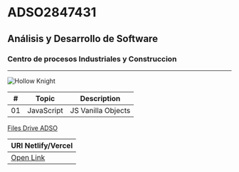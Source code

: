 # ADSO2847431
## Análisis y Desarrollo de Software 
### Centro de procesos Industriales y Construccion

---

![Hollow Knight](https://tinyurl.com/yc4n84ec)

| # | Topic      | Description       |
|---|---         |---                |
|01 | JavaScript | JS Vanilla Objects|

[Files Drive ADSO](https://tinyurl.com/4657t2vw)

|URl Netlify/Vercel|
|--- |
| [Open Link]()